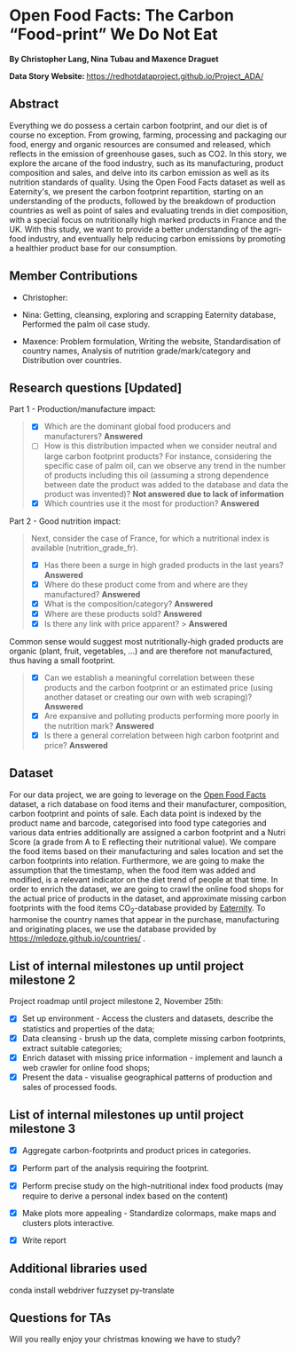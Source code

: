 # Open Food Facts: The Carbon “Food-print” We Do Not Eat
<b> By Christopher Lang, Nina Tubau and Maxence Draguet </b> 

<b> Data Story Website: </b>https://redhotdataproject.github.io/Project_ADA/

## Abstract

Everything we do possess a certain carbon footprint, and our diet is of course no exception. From growing, farming, processing and packaging our food, energy and organic resources are consumed and released, which reflects in the emission of greenhouse gases, such as CO2. In this story, we explore the arcane of the food industry, such as its manufacturing, product composition and sales, and delve into its carbon emission as well as its nutrition standards of quality. Using the Open Food Facts dataset as well as Eaternity's, we present the carbon footprint repartition, starting on an understanding of the products, followed by the breakdown of production countries as well as point of sales and evaluating trends in diet composition, with a special focus on nutritionally high marked products in France and the UK. With this study, we want to provide a better understanding of the agri-food industry, and eventually help reducing carbon emissions by promoting a healthier product base for our consumption.

## Member Contributions

- Christopher:

- Nina: Getting, cleansing, exploring and scrapping Eaternity database, Performed the palm oil case study.

- Maxence: Problem formulation, Writing the website, Standardisation of country names, Analysis of nutrition grade/mark/category and Distribution over countries. 

## Research questions [Updated]
Part 1 - Production/manufacture impact:
> - [x] Which are the dominant global food producers and manufacturers? <b>Answered</b>
> - [ ] How is this distribution impacted when we consider neutral and large carbon footprint products? For instance, considering the specific case of palm oil, can we observe any trend in the number of products including this oil (assuming a strong dependence between date the product was added to the database and data the product was invented)?  <b>Not answered due to lack of information</b>
> - [x] Which countries use it the most for production? <b>Answered</b>


Part 2 - Good nutrition impact:
> Next, consider the case of France, for which a nutritional index is available (nutrition_grade_fr). 
> - [x] Has there been a surge in high graded products in the last years? <b>Answered</b>
> - [x] Where do these product come from and where are they manufactured? <b>Answered</b>
> - [x] What is the composition/category? <b>Answered</b>
> - [x] Where are these products sold? <b>Answered</b>
> - [x] Is there any link with price apparent? > <b>Answered</b>

Common sense would suggest most nutritionally-high graded products are organic (plant, fruit, vegetables, …) and are therefore not manufactured, thus having a small footprint. 

> - [x] Can we establish a meaningful correlation between these products and the carbon footprint or an estimated price (using another dataset or creating our own with web scraping)? <b>Answered</b>
> - [x] Are expansive and polluting products performing more poorly in the nutrition mark? <b>Answered</b>
> - [x] Is there a general correlation between high carbon footprint and price? <b>Answered</b>

## Dataset

For our data project, we are going to leverage on the [Open Food Facts](https://world.openfoodfacts.org/) dataset, a rich database on food items and their manufacturer, composition, carbon footprint and points of sale. Each data point is indexed by the product name and barcode, categorised into food type categories and various data entries additionally are assigned a carbon footprint and a Nutri Score (a grade from A to E reflecting their nutritional value).
We compare the food items based on their manufacturing and sales location and set the carbon footprints into relation. Furthermore, we are going to make the assumption that the timestamp, when the food item was added and modified, is a relevant indicator on the diet trend of people at that time. 
In order to enrich the dataset, we are going to crawl the online food shops for the actual price of products in the dataset, and approximate missing carbon footprints with the food items CO<sub>2</sub>-database provided by [Eaternity](http://www.eaternity.org/foodprint/database?fbclid=IwAR2OF0hWBCky6sBc79pzHo2QXKPUMJpDk-it2etXbGH-HbD1cje0Qd-EYPI). To harmonise the country names that appear in the purchase, manufacturing and originating places, we use the database provided by https://mledoze.github.io/countries/ . 

## List of internal milestones up until project milestone 2

Project roadmap until project milestone 2, November 25th:
- [x] Set up environment - Access the clusters and datasets, describe the statistics and properties of the data; 
- [x] Data cleansing - brush up the data, complete missing carbon footprints, extract suitable categories;
- [x] Enrich dataset with missing price information - implement and launch a web crawler for online food shops;
- [x] Present the data - visualise geographical patterns of production and sales of processed foods. 

## List of internal milestones up until project milestone 3
- [x] Aggregate carbon-footprints and product prices in categories.
- [x] Perform part of the analysis requiring the footprint.
- [x] Perform precise study on the high-nutritional index food products (may require to derive a personal index based on the content)
- [x] Make plots more appealing - Standardize colormaps, make maps and clusters plots interactive.
- [x] Write report


## Additional libraries used
conda install webdriver fuzzyset py-translate 


## Questions for TAs
Will you really enjoy your christmas knowing we have to study? 
